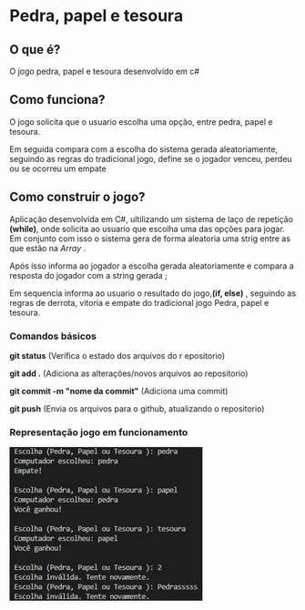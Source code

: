 # Pedra, papel e tesoura
## O que é?
O jogo pedra, papel e tesoura desenvolvido em c#
## Como funciona?
O jogo solicita que o usuario escolha uma opção, entre pedra, papel e tesoura. 

Em seguida compara com a escolha do sistema gerada aleatoriamente, seguindo as regras do tradicional jogo, define se o jogador venceu, perdeu ou se ocorreu um empate

## Como construir o jogo?
Aplicação desenvolvida em C#, ultilizando um sistema de laço de repetição **(while)**, onde solicita ao usuario que escolha uma das opções para jogar. Em conjunto com isso o sistema gera de forma aleatoria uma strig entre as que estão na  *Array* . 

Após isso informa ao jogador a escolha gerada aleatoriamente e  compara a resposta do jogador com a string gerada ;

Em sequencia informa ao usuario o resultado do jogo,**(if, else)** , seguindo as regras de derrota, vitoria e empate do tradicional jogo Pedra, papel e tesoura.

### Comandos básicos
**git status** (Verifica o estado dos arquivos do r epositorio)

**git add .** (Adiciona as alterações/novos arquivos ao repositorio)

**git commit -m "nome da commit"** (Adiciona uma commit)

**git push** (Envia os arquivos para o github, atualizando o repositorio)

### Representação jogo em funcionamento

<img src="Pedra, papel tesoura.png" alt="Print Jogo">
